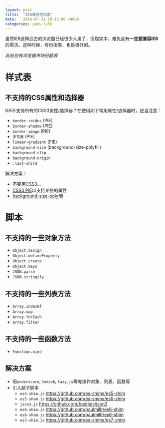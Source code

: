 ```yaml
---
layout: post
title:  "IE8兼容性指南"
date:   2016-07-31 10:15:00 +0800
categories: jams-talk
---
```


虽然IE8这种远古的浏览器已经很少人用了，但现实中，难免会有**一定要兼容IE8**的需求。这种时候，有份指南，也是极好的。

*此处应有浏览器市场份额表*

样式表
===========

不支持的CSS属性和选择器
-----------

IE8不支持所有的CSS3属性/选择器？在使用如下常用属性/选择器时，应当注意：

- `border-raidus` (PIE)
- `border-shadow` (PIE)
- `border-image` (PIE)
- `多背景` (PIE)
- `linear-gradient` (PIE)
- `background-size` (background-size-polyfill)
- `background-clip`
- `background-origin`
- `:last-child`

解决方案：

- 不要用CSS3...
- [CSS3 PIE](https://github.com/lojjic/PIE)以支持某些的属性
- [background-size-polyfill](https://github.com/louisremi/background-size-polyfill)


脚本
================

不支持的一些对象方法
--------------

- `Object.assign`
- `Object.defineProperty`
- `Object.create`
- `Object.keys`
- `JSON.parse`
- `JSON.stringify`

不支持的一些列表方法
--------------

- `Array.indexOf`
- `Array.map`
- `Array.forEach`
- `Array.filter`

不支持的一些函数方法
-------------

- `Function.bind`

解决方案
-------------

- 用`underscore`, `lodash`, `lazy.js`等库操作对象、列表、函数等
- 引入腻子脚本
  - `es5-shim.js` https://github.com/es-shims/es5-shim
  - `es5-sham.js` https://github.com/es-shims/es5-shim
  - `json3.js` https://github.com/bestiejs/json3
  - `es6-shim.js` https://github.com/paulmillr/es6-shim
  - `es6-sham.js` https://github.com/paulmillr/es6-shim
  - `es7-shim.js` https://github.com/es-shims/es7-shim
